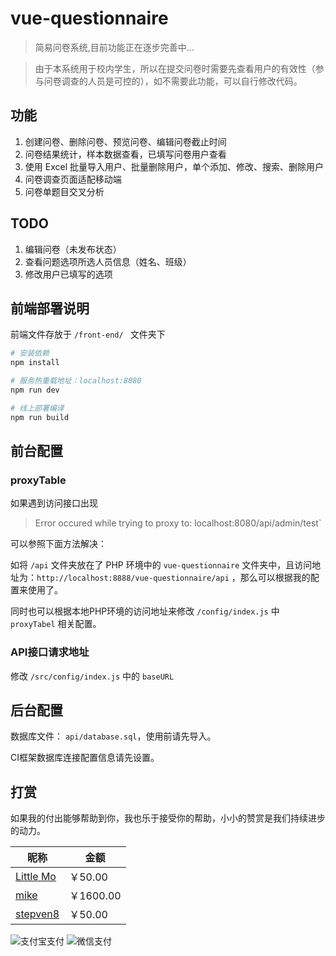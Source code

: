 # vue-questionnaire

> 简易问卷系统,目前功能正在逐步完善中...

> 由于本系统用于校内学生，所以在提交问卷时需要先查看用户的有效性（参与问卷调查的人员是可控的），如不需要此功能，可以自行修改代码。

## 功能
1. 创建问卷、删除问卷、预览问卷、编辑问卷截止时间
2. 问卷结果统计，样本数据查看，已填写问卷用户查看
3. 使用 Excel 批量导入用户、批量删除用户，单个添加、修改、搜索、删除用户
4. 问卷调查页面适配移动端
5. 问卷单题目交叉分析

## TODO
1. 编辑问卷（未发布状态）
2. 查看问题选项所选人员信息（姓名、班级）
3. 修改用户已填写的选项

## 前端部署说明

前端文件存放于 `/front-end/ ` 文件夹下

``` bash
# 安装依赖
npm install

# 服务热重载地址：localhost:8080
npm run dev

# 线上部署编译
npm run build

```

## 前台配置
### proxyTable

如果遇到访问接口出现

> Error occured while trying to proxy to: localhost:8080/api/admin/test`

可以参照下面方法解决：

如将 `/api` 文件夹放在了 PHP 环境中的 `vue-questionnaire` 文件夹中，且访问地址为：`http://localhost:8888/vue-questionnaire/api` ，那么可以根据我的配置来使用了。

同时也可以根据本地PHP环境的访问地址来修改 `/config/index.js` 中 `proxyTabel` 相关配置。

### API接口请求地址

修改 `/src/config/index.js` 中的 `baseURL`

## 后台配置
数据库文件： `api/database.sql`，使用前请先导入。

CI框架数据库连接配置信息请先设置。

## 打赏
如果我的付出能够帮助到你，我也乐于接受你的帮助，小小的赞赏是我们持续进步的动力。


昵称 | 金额
---|---
[Little Mo](https://github.com/one-mo) | ￥50.00
[mike](https://github.com/zhezhe168) | ￥1600.00
[stepven8](https://github.com/stepven8) | ￥50.00

![支付宝支付](https://blog.52admin.net/wp-content/uploads/2017/09/alipay.png)
![微信支付](https://blog.52admin.net/wp-content/uploads/2017/09/wechat.png)
